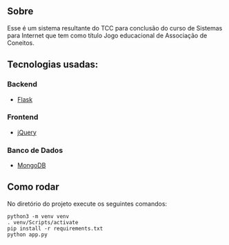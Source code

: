 ## Sobre
Esse é um sistema resultante do TCC para conclusão do curso de Sistemas para Internet que tem como título Jogo educacional de Associação de Coneitos.

## Tecnologias usadas:
### Backend
* [Flask](https://flask.palletsprojects.com/en/2.2.x/)

### Frontend
* [jQuery](https://jquery.com/)

### Banco de Dados
* [MongoDB](https://www.mongodb.com/docs/manual/reference/program/mongod/)

## Como rodar  
No diretório do projeto execute os seguintes comandos:

`python3 -m venv venv`  
`. venv/Scripts/activate`  
`pip install -r requirements.txt`  
`python app.py`
